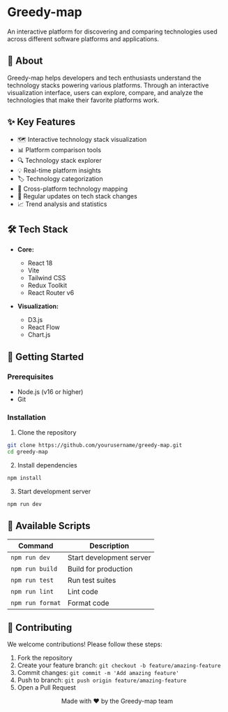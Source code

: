 # Greedy-map

An interactive platform for discovering and comparing technologies used across different software platforms and applications.

## 🎯 About

Greedy-map helps developers and tech enthusiasts understand the technology stacks powering various platforms. Through an interactive visualization interface, users can explore, compare, and analyze the technologies that make their favorite platforms work.

## ✨ Key Features

- 🗺️ Interactive technology stack visualization
- 📊 Platform comparison tools
- 🔍 Technology stack explorer
- 💡 Real-time platform insights
- 🏷️ Technology categorization
- 📱 Cross-platform technology mapping
- 🔄 Regular updates on tech stack changes
- 📈 Trend analysis and statistics

## 🛠️ Tech Stack

- **Core:**
  - React 18
  - Vite
  - Tailwind CSS
  - Redux Toolkit
  - React Router v6

- **Visualization:**
  - D3.js
  - React Flow
  - Chart.js

## 🚀 Getting Started

### Prerequisites

- Node.js (v16 or higher)
- Git

### Installation

1. Clone the repository
```bash
git clone https://github.com/yourusername/greedy-map.git
cd greedy-map
```

2. Install dependencies
```bash
npm install
```

3. Start development server
```bash
npm run dev
```


## 📝 Available Scripts

| Command | Description |
|---------|------------|
| `npm run dev` | Start development server |
| `npm run build` | Build for production |
| `npm run test` | Run test suites |
| `npm run lint` | Lint code |
| `npm run format` | Format code |

## 🤝 Contributing

We welcome contributions! Please follow these steps:

1. Fork the repository
2. Create your feature branch: `git checkout -b feature/amazing-feature`
3. Commit changes: `git commit -m 'Add amazing feature'`
4. Push to branch: `git push origin feature/amazing-feature`
5. Open a Pull Request

<div align="center">
Made with ❤️ by the Greedy-map team
</div>
